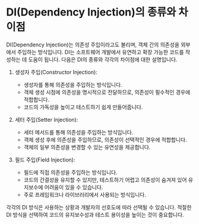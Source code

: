 # DI(Dependency Injection)의 종류와 차이점

DI(Dependency Injection)는 의존성 주입이라고도 불리며, 객체 간의 의존성을 외부에서 주입하는 방식입니다. DI는 소프트웨어 개발에서 유연하고 확장 가능한 코드를 작성하는 데 도움이 됩니다. 다음은 DI의 종류와 각각의 차이점에 대한 설명입니다.

1. 생성자 주입(Constructor Injection):
    - 생성자를 통해 의존성을 주입하는 방식입니다.
    - 객체 생성 시점에 의존성을 명시적으로 전달하므로, 의존성이 필수적인 경우에 적합합니다.
    - 코드의 가독성을 높이고 테스트하기 쉽게 만들어줍니다.

2. 세터 주입(Setter Injection):
    - 세터 메서드를 통해 의존성을 주입하는 방식입니다.
    - 객체 생성 후에 의존성을 주입하므로, 의존성이 선택적인 경우에 적합합니다.
    - 객체의 일부 의존성을 변경할 수 있는 유연성을 제공합니다.

3. 필드 주입(Field Injection):
    - 필드에 직접 의존성을 주입하는 방식입니다.
    - 코드의 간결성을 유지할 수 있지만, 테스트하기 어렵고 의존성이 숨겨져 있어 유지보수에 어려움이 있을 수 있습니다.
    - 주로 프레임워크나 라이브러리에서 사용되는 방식입니다.

각각의 DI 방식은 사용하는 상황과 개발자의 선호도에 따라 선택될 수 있습니다. 적절한 DI 방식을 선택하여 코드의 유지보수성과 테스트 용이성을 높이는 것이 중요합니다.
